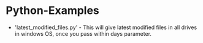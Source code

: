 # Python-Examples

- 'latest_modified_files.py' - This will give latest modified files in all drives in windows OS, once you pass within days parameter.
